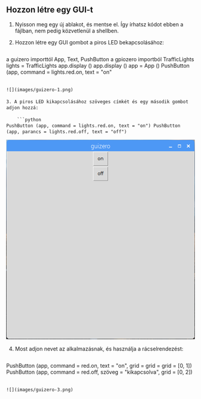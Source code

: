 ## Hozzon létre egy GUI-t

1. Nyisson meg egy új ablakot, és mentse el. Így írhatsz kódot ebben a fájlban, nem pedig közvetlenül a shellben.

2. Hozzon létre egy GUI gombot a piros LED bekapcsolásához:
    
    ```python
a guizero importtól App, Text, PushButton a gpiozero importból TrafficLights lights = TrafficLights app.display () app.display () app = App () PushButton (app, command = lights.red.on, text = "on"
```

![](images/guizero-1.png)

3. A piros LED kikapcsolásához szöveges címkét és egy második gombot adjon hozzá:
    
    ```python
PushButton (app, command = lights.red.on, text = "on") PushButton (app, parancs = lights.red.off, text = "off")
```

![](images/guizero-2.png)

4. Most adjon nevet az alkalmazásnak, és használja a rácselrendezést:
    
    ```python
PushButton (app, command = red.on, text = "on", grid = grid = grid = [0, 1]) PushButton (app, command = red.off, szöveg = "kikapcsolva", grid = [0, 2])
```

![](images/guizero-3.png)